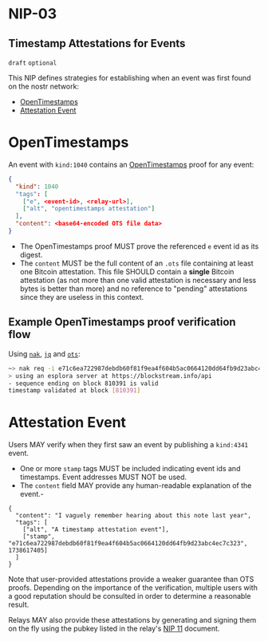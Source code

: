 NIP-03
======

Timestamp Attestations for Events
---------------------------------

`draft` `optional`

This NIP defines strategies for establishing when an event was first found on the nostr network:

- [OpenTimestamps](#opentimestamps)
- [Attestation Event](#attestation-event)

# OpenTimestamps

An event with `kind:1040` contains an [OpenTimestamps](https://opentimestamps.org/) proof for any event:

```json
{
  "kind": 1040
  "tags": [
    ["e", <event-id>, <relay-url>],
    ["alt", "opentimestamps attestation"]
  ],
  "content": <base64-encoded OTS file data>
}
```

- The OpenTimestamps proof MUST prove the referenced `e` event id as its digest.
- The `content` MUST be the full content of an `.ots` file containing at least one Bitcoin attestation. This file SHOULD contain a **single** Bitcoin attestation (as not more than one valid attestation is necessary and less bytes is better than more) and no reference to "pending" attestations since they are useless in this context.

## Example OpenTimestamps proof verification flow

Using [`nak`](https://github.com/fiatjaf/nak), [`jq`](https://jqlang.github.io/jq/) and [`ots`](https://github.com/fiatjaf/ots):

```bash
~> nak req -i e71c6ea722987debdb60f81f9ea4f604b5ac0664120dd64fb9d23abc4ec7c323 wss://nostr-pub.wellorder.net | jq -r .content | ots verify
> using an esplora server at https://blockstream.info/api
- sequence ending on block 810391 is valid
timestamp validated at block [810391]
```

# Attestation Event

Users MAY verify when they first saw an event by publishing a `kind:4341` event.

- One or more `stamp` tags MUST be included indicating event ids and timestamps. Event addresses MUST NOT be used.
- The `content` field MAY provide any human-readable explanation of the event.-

```jsonc
{
  "content": "I vaguely remember hearing about this note last year",
  "tags": [
    ["alt", "A timestamp attestation event"],
    ["stamp", "e71c6ea722987debdb60f81f9ea4f604b5ac0664120dd64fb9d23abc4ec7c323", 1738617405]
  ]
}
```

Note that user-provided attestations provide a weaker guarantee than OTS proofs. Depending on the importance of the verification, multiple users with a good reputation should be consulted in order to determine a reasonable result.

Relays MAY also provide these attestations by generating and signing them on the fly using the pubkey listed in the relay's [NIP 11](./11.md) document.
